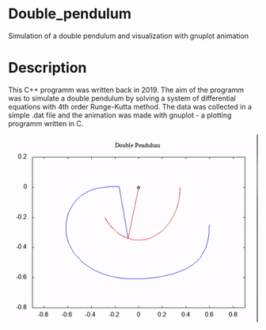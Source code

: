 # Double_pendulum
Simulation of a double pendulum and visualization with gnuplot animation

# Description
This C++ programm was written back in 2019. The aim of the programm was to simulate a double pendulum by solving a system of differential equations with 4th order Runge-Kutta method. The data was collected in a simple .dat file and the animation was made with gnuplot - a plotting programm written in C.

![](https://github.com/leokruglikov/double_pendulum/blob/main/pendule.gif)
